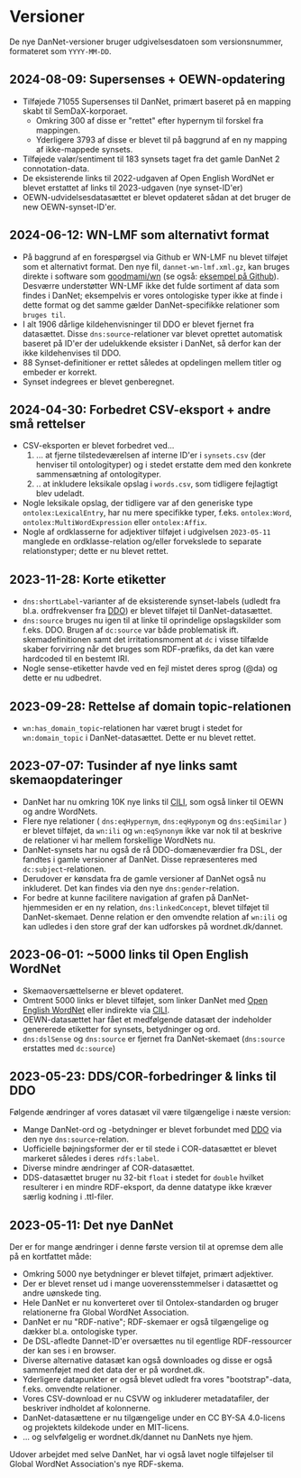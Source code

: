 # Versioner
De nye DanNet-versioner bruger udgivelsesdatoen som versionsnummer, formateret som `YYYY-MM-DD`.

## **2024-08-09**: Supersenses + OEWN-opdatering
* Tilføjede 71055 Supersenses til DanNet, primært baseret på en mapping skabt til SemDaX-korporaet.
  * Omkring 300 af disse er "rettet" efter hypernym til forskel fra mappingen.
  * Yderligere 3793 af disse er blevet til på baggrund af en ny mapping af ikke-mappede synsets.
* Tilføjede valør/sentiment til 183 synsets taget fra det gamle DanNet 2 connotation-data.
* De eksisterende links til 2022-udgaven af Open English WordNet er blevet erstattet af links til 2023-udgaven (nye synset-ID'er)
* OEWN-udvidelsesdatasættet er blevet opdateret sådan at det bruger de new OEWN-synset-ID'er.

## **2024-06-12**: WN-LMF som alternativt format
* På baggrund af en forespørgsel via Github er WN-LMF nu blevet tilføjet som et alternativt format. Den nye fil, `dannet-wn-lmf.xml.gz`, kan bruges direkte i software som [goodmami/wn](https://github.com/goodmami/wn) (se også: [eksempel på Github](https://github.com/kuhumcst/DanNet/blob/master/examples/wn_lmf_query.py)). Desværre understøtter WN-LMF ikke det fulde sortiment af data som findes i DanNet; eksempelvis er vores ontologiske typer ikke at finde i dette format og det samme gælder DanNet-specifikke relationer som `bruges til`.
* I alt 1906 dårlige kildehenvisninger til DDO er blevet fjernet fra datasættet. Disse `dns:source`-relationer var blevet oprettet automatisk baseret på ID'er der udelukkende eksister i DanNet, så derfor kan der ikke kildehenvises til DDO.
* 88 Synset-definitioner er rettet således at opdelingen mellem titler og embeder er korrekt.
* Synset indegrees er blevet genberegnet.

## **2024-04-30**: Forbedret CSV-eksport + andre små rettelser
* CSV-eksporten er blevet forbedret ved...
    1. ... at fjerne tilstedeværelsen af interne ID'er i `synsets.csv` (der henviser til ontologityper) og i stedet erstatte dem med den konkrete sammensætning af ontologityper.
    2. .. at inkludere leksikale opslag i `words.csv`, som tidligere fejlagtigt blev udeladt.
* Nogle leksikale opslag, der tidligere var af den generiske type `ontolex:LexicalEntry`, har nu mere specifikke typer, f.eks. `ontolex:Word`, `ontolex:MultiWordExpression` eller `ontolex:Affix`.
* Nogle af ordklasserne for adjektiver tilføjet i udgivelsen `2023-05-11` manglede en ordklasse-relation og/eller forvekslede to separate relationstyper; dette er nu blevet rettet.

## **2023-11-28**: Korte etiketter
* `dns:shortLabel`-varianter af de eksisterende synset-labels (udledt fra bl.a. ordfrekvenser fra [DDO](https://ordnet.dk/ddo)) er blevet tilføjet til DanNet-datasættet.
* `dns:source` bruges nu igen til at linke til oprindelige opslagskilder som f.eks. DDO. Brugen af `dc:source` var både problematisk ift. skemadefinitionen samt det irritationsmoment at `dc` i visse tilfælde skaber forvirring når det bruges som RDF-præfiks, da det kan være hardcoded til en bestemt IRI.
* Nogle sense-etiketter havde ved en fejl mistet deres sprog (@da) og dette er nu udbedret.

## **2023-09-28**: Rettelse af domain topic-relationen
* `wn:has_domain_topic`-relationen har været brugt i stedet for `wn:domain_topic` i DanNet-datasættet. Dette er nu blevet rettet.

## **2023-07-07**: Tusinder af nye links samt skemaopdateringer
* DanNet har nu omkring 10K nye links til [CILI](https://github.com/globalwordnet/cili), som også linker til OEWN og andre WordNets.
* Flere nye relationer ( `dns:eqHypernym`, `dns:eqHyponym` og `dns:eqSimilar` ) er blevet tilføjet, da `wn:ili` og `wn:eqSynonym` ikke var nok til at beskrive de relationer vi har mellem forskellige WordNets nu.
* DanNet-synsets har nu også de rå DDO-domæneværdier fra DSL, der fandtes i gamle versioner af DanNet. Disse repræsenteres med  `dc:subject`-relationen.
* Derudover er kønsdata fra de gamle versioner af DanNet også nu inkluderet. Det kan findes via den nye `dns:gender`-relation.
* For bedre at kunne facilitere navigation af grafen på DanNet-hjemmesiden er en ny relation, `dns:linkedConcept`, blevet tilføjet til DanNet-skemaet. Denne relation er den omvendte relation af `wn:ili` og kan udledes i den store graf der kan udforskes på wordnet.dk/dannet.

## **2023-06-01**: ~5000 links til Open English WordNet
* Skemaoversættelserne er blevet opdateret.
* Omtrent 5000 links er blevet tilføjet, som linker DanNet med [Open English WordNet](https://github.com/globalwordnet/english-wordnet) eller indirekte via [CILI](https://github.com/globalwordnet/cili).
* OEWN-datasættet har fået et medfølgende datasæt der indeholder genererede etiketter for synsets, betydninger og ord.
* `dns:dslSense` og `dns:source` er fjernet fra DanNet-skemaet (`dns:source` erstattes med `dc:source`)

## **2023-05-23**: DDS/COR-forbedringer & links til DDO
Følgende ændringer af vores datasæt vil være tilgængelige i næste version:

* Mange DanNet-ord og -betydninger er blevet forbundet med [DDO](https://ordnet.dk/ddo) via den nye `dns:source`-relation.
* Uofficielle bøjningsformer der er til stede i COR-datasættet er blevet markeret således i deres `rdfs:label`.
* Diverse mindre ændringer af COR-datasættet.
* DDS-datasættet bruger nu 32-bit `float` i stedet for `double` hvilket resulterer i en mindre RDF-eksport, da denne datatype ikke kræver særlig kodning i .ttl-filer.

## **2023-05-11**: Det nye DanNet
Der er for mange ændringer i denne første version til at opremse dem alle på en kortfattet måde:

* Omkring 5000 nye betydninger er blevet tilføjet, primært adjektiver.
* Der er blevet renset ud i mange uoverensstemmelser i datasættet og andre uønskede ting.
* Hele DanNet er nu konverteret over til Ontolex-standarden og bruger relationerne fra Global WordNet Association.
* DanNet er nu "RDF-native"; RDF-skemaer er også tilgængelige og dækker bl.a. ontologiske typer.
* De DSL-afledte Dannet-ID'er oversættes nu til egentlige RDF-ressourcer der kan ses i en browser.
* Diverse alternative datasæt kan også downloades og disse er også sammenføjet med det data der er på wordnet.dk.
* Yderligere datapunkter er også blevet udledt fra vores "bootstrap"-data, f.eks. omvendte relationer.
* Vores CSV-download er nu CSVW og inkluderer metadatafiler, der beskriver indholdet af kolonnerne.
* DanNet-datasættene er nu tilgængelige under en CC BY-SA 4.0-licens og projektets kildekode under en MIT-licens.
* ... og selvfølgelig er wordnet.dk/dannet nu DanNets nye hjem.

Udover arbejdet med selve DanNet, har vi også lavet nogle tilføjelser til Global WordNet Association's nye RDF-skema.
